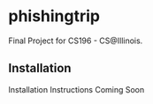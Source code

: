 # phishingtrip

Final Project for CS196 - CS@Illinois.

## Installation

Installation Instructions Coming Soon